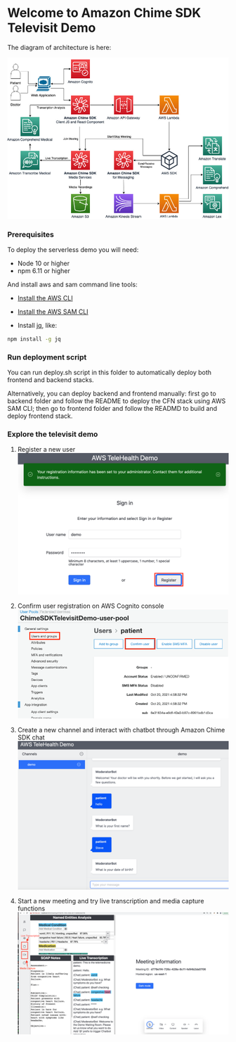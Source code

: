# Welcome to Amazon Chime SDK Televisit Demo

The diagram of architecture is here:

![arch](images/chime-sdk-telemedicine.jpg)

### Prerequisites

To deploy the serverless demo you will need:

- Node 10 or higher
- npm 6.11 or higher

And install aws and sam command line tools:

* [Install the AWS CLI](https://docs.aws.amazon.com/cli/latest/userguide/install-cliv1.html)
* [Install the AWS SAM CLI](https://docs.aws.amazon.com/serverless-application-model/latest/developerguide/serverless-sam-cli-install.html)

* Install [jq](https://stedolan.github.io/jq/), like:
```bash
npm install -g jq
```

### Run deployment script

You can run deploy.sh script in this folder to automatically deploy both frontend and backend stacks.

Alternatively, you can deploy backend and frontend manually: first go to backend folder and follow the README to deploy the CFN stack using AWS SAM CLI; then go to frontend folder and follow the READMD to build and deploy frontend stack. 

### Explore the televisit demo

1. Register a new user
![register](images/newregistration.png)

2. Confirm user registration on AWS Cognito console
![confirm](images/confirmuser.png)

3. Create a new channel and interact with chatbot through Amazon Chime SDK chat
![chatbot](images/chatbot.png)

4. Start a new meeting and try live transcription and media capture functions
![meeting](images/meeting.png)

